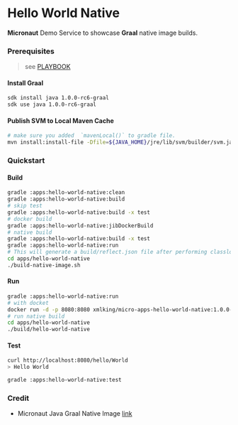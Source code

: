 Hello World Native
==================

**Micronaut** Demo Service to showcase **Graal** native image builds.

### Prerequisites
> see [PLAYBOOK](../../PLAYBOOK.md)

#### Install Graal
```bash
sdk install java 1.0.0-rc6-graal
sdk use java 1.0.0-rc6-graal
```

#### Publish SVM to Local Maven Cache
```bash
# make sure you added  `mavenLocal()` to gradle file.
mvn install:install-file -Dfile=${JAVA_HOME}/jre/lib/svm/builder/svm.jar -DgroupId=com.oracle.substratevm -DartifactId=svm -Dversion=GraalVM-1.0.0-rc6 -Dpackaging=jar
```

### Quickstart

#### Build
```bash
gradle :apps:hello-world-native:clean
gradle :apps:hello-world-native:build
# skip test
gradle :apps:hello-world-native:build -x test 
# docker build
gradle :apps:hello-world-native:jibDockerBuild
# native build
gradle :apps:hello-world-native:build -x test
gradle :apps:hello-world-native:run
# This will generate a build/reflect.json file after performing classloading analysis.
cd apps/hello-world-native
./build-native-image.sh
```

#### Run
```bash
gradle :apps:hello-world-native:run
# with docket
docker run -d -p 8080:8080 xmlking/micro-apps-hello-world-native:1.0.0-SNAPSHOT
# run native build
cd apps/hello-world-native
./build/hello-world-native
```

#### Test
```bash
curl http://localhost:8080/hello/World
> Hello World

gradle :apps:hello-world-native:test
```



### Credit
* Micronaut Java Graal Native Image [link](https://github.com/graemerocher/micronaut-graal-experiments/tree/master/hello-world-java)
